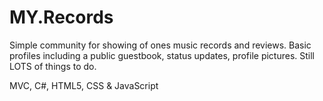 # MY.Records
Simple community for showing of ones music records and reviews. 
Basic profiles including a public guestbook, status updates, profile pictures.
Still LOTS of things to do.

MVC, C#, HTML5, CSS  & JavaScript
